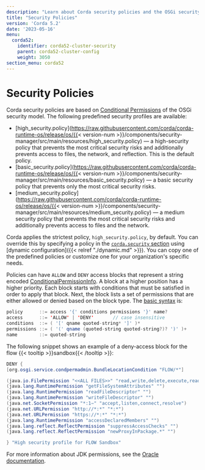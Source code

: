 ```yaml
---
description: "Learn about Corda security policies and the OSGi security model that they are based on."
title: "Security Policies"
version: 'Corda 5.2'
date: '2023-05-16'
menu:
  corda52:
    identifier: corda52-cluster-security
    parent: corda52-cluster-config
    weight: 3050
section_menu: corda52
---
```

# Security Policies

Corda security policies are based on [Conditional Permissions](https://docs.osgi.org/specification/osgi.core/8.0.0/service.condpermadmin.html#i1534586) of the OSGi security model. The following predefined security profiles are available:

* [high_security.policy](https://raw.githubusercontent.com/corda/corda-runtime-os/release/os/{{< version-num >}}/components/security-manager/src/main/resources/high_security.policy) — a high-security policy that prevents the most critical security risks and additionally prevents access to files, the network, and reflection. This is the default policy.
* [basic_security.policy](https://raw.githubusercontent.com/corda/corda-runtime-os/release/os/{{< version-num >}}/components/security-manager/src/main/resources/basic_security.policy) — a basic security policy that prevents only the most critical security risks.
* [medium_security.policy](https://raw.githubusercontent.com/corda/corda-runtime-os/release/os/{{< version-num >}}/components/security-manager/src/main/resources/medium_security.policy) —  a medium security policy that prevents the most critical security risks and additionally prevents access to files and the network.

Corda applies the strictest policy, `high_security.policy`, by default. You can override this by specifying a policy in the <a href = "./fields/security.md" >`corda.security` section</a> using [dynamic configuration]({{< relref "./dynamic.md" >}}). You can copy one of the predefined policies or customize one for your organization's specific needs.

Policies can have `ALLOW` and `DENY` access blocks that represent a string encoded [ConditionalPermissionInfo](https://docs.osgi.org/javadoc/r4v42/org/osgi/service/condpermadmin/ConditionalPermissionInfo.html#getEncoded()). A block at a higher position has a higher priority. Each block starts with conditions that must be satisfied in order to apply that block. Next, the block lists a set of permissions that are either allowed or denied based on the block type. The [basic syntax](https://docs.osgi.org/specification/osgi.core/8.0.0/service.condpermadmin.html#i1716478) is:

```java
policy      ::= access '{' conditions permissions '}' name?
access      ::= 'ALLOW' | 'DENY'       // case insensitive 
conditions  ::= ( '[' qname quoted-string* ']' )*
permissions ::= ( '(' qname (quoted-string quoted-string?)? ')' )+
name        ::= quoted-string
```

The following snippet shows an example of a deny-access block for the flow {{< tooltip >}}sandbox{{< /tooltip >}}:

```java
DENY {
[org.osgi.service.condpermadmin.BundleLocationCondition "FLOW/*"]

(java.io.FilePermission "<<ALL FILES>>" "read,write,delete,execute,readLink")
(java.lang.RuntimePermission "getFileSystemAttributes" "")
(java.lang.RuntimePermission "readFileDescriptor" "")
(java.lang.RuntimePermission "writeFileDescriptor" "")
(java.net.SocketPermission "*:1−" "accept,listen,connect,resolve")
(java.net.URLPermission "http://*:*" "*:*")
(java.net.URLPermission "https://*:*" "*:*")
(java.lang.RuntimePermission "accessDeclaredMembers" "")
(java.lang.reflect.ReflectPermission "suppressAccessChecks" "")
(java.lang.reflect.ReflectPermission "newProxyInPackage.*" "")

} "High security profile for FLOW Sandbox"
```

For more information about JDK permissions, see the [Oracle documentation](https://docs.oracle.com/en/java/javase/11/security/permissions-jdk1.html).
